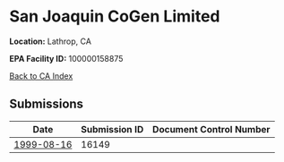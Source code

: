 # San Joaquin CoGen Limited

**Location:** Lathrop, CA

**EPA Facility ID:** 100000158875

[Back to CA Index](../../index.md)

## Submissions

| Date | Submission ID | Document Control Number |
|------|--------------|-------------------------|
| [1999-08-16](submissions/16149.md) | 16149 |  |
